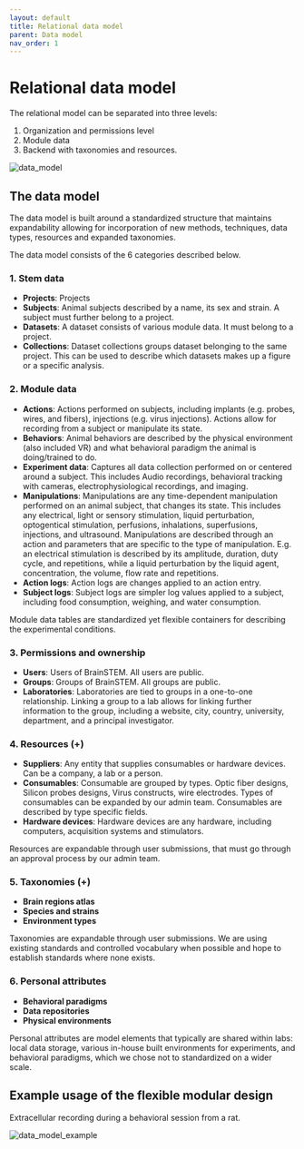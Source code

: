 ```yaml
---
layout: default
title: Relational data model
parent: Data model
nav_order: 1
---
```

# Relational data model
The relational model can be separated into three levels:
1. Organization and permissions level
2. Module data
3. Backend with taxonomies and resources.

![data_model](https://petersenpeter.github.io/brainstem_support/assets/images/data_model.png)

## The data model
The data model is built around a standardized structure that maintains expandability allowing for incorporation of new methods, techniques, data types, resources and expanded taxonomies.

The data model consists of the 6 categories described below.

### 1. Stem data

- __Projects__: Projects 
- __Subjects__: Animal subjects described by a name, its sex and strain. A subject must further belong to a project. 
- __Datasets__: A dataset consists of various module data. It must belong to a project. 
- __Collections__: Dataset collections groups dataset belonging to the same project. This can be used to describe which datasets makes up a figure or a specific analysis. 

### 2. Module data

- __Actions__: Actions performed on subjects, including implants (e.g. probes, wires, and fibers), injections (e.g. virus injections). Actions allow for recording from a subject or manipulate its state.  
- __Behaviors__: Animal behaviors are described by the physical environment (also included VR) and what behavioral paradigm the animal is doing/trained to do. 
- __Experiment data__: Captures all data collection performed on or centered around a subject. This includes Audio recordings, behavioral tracking with cameras, electrophysiological recordings, and imaging. 
- __Manipulations__: Manipulations are any time-dependent manipulation performed on an animal subject, that changes its state. This includes any electrical, light or sensory stimulation, liquid perturbation, optogentical stimulation, perfusions,  inhalations, superfusions, injections, and ultrasound. Manipulations are described through an action and parameters that are specific to the type of manipulation. E.g. an electrical stimulation is described by its amplitude, duration, duty cycle, and repetitions, while a liquid perturbation by the liquid agent, concentration, the volume, flow rate and repetitions.
- __Action logs__: Action logs are changes applied to an action entry. 
- __Subject logs__: Subject logs are simpler log values applied to a subject, including food consumption, weighing, and water consumption. 

Module data tables are standardized yet flexible containers for describing the experimental conditions. 

### 3. Permissions and ownership

- __Users__: Users of BrainSTEM. All users are public. 
- __Groups__: Groups of BrainSTEM. All groups are public. 
- __Laboratories__: Laboratories are tied to groups in a one-to-one relationship. Linking a group to a lab allows for linking further information to the group, including a website, city, country, university, department, and a principal investigator.

### 4. Resources (+)

- __Suppliers__: Any entity that supplies consumables or hardware devices. Can be a company, a lab or a person. 
- __Consumables__: Consumable are grouped by types. Optic fiber designs, Silicon probes designs, Virus constructs, wire electrodes. Types of consumables can be expanded by our admin team. Consumables are described by type specific fields.
- __Hardware devices__: Hardware devices are any hardware, including computers, acquisition systems and stimulators. 

Resources are expandable through user submissions, that must go through an approval process by our admin team.

### 5. Taxonomies (+)

- __Brain regions atlas__
- __Species and strains__
- __Environment types__

Taxonomies are expandable through user submissions. We are using existing standards and controlled vocabulary when possible and hope to establish standards where none exists.

### 6. Personal attributes

- __Behavioral paradigms__
- __Data repositories__
- __Physical environments__

Personal attributes are model elements that typically are shared within labs: local data storage, various in-house built environments for experiments, and behavioral paradigms, which we chose not to standardized on a wider scale.


## Example usage of the flexible modular design
Extracellular recording during a behavioral session from a rat. 

![data_model_example](https://petersenpeter.github.io/brainstem_support/assets/images/data_model_example.png)
